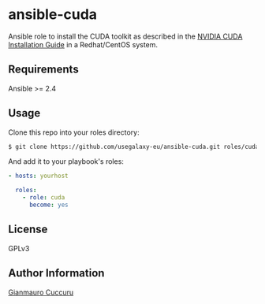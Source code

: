 ansible-cuda
=======

Ansible role to install the CUDA toolkit as described in the [NVIDIA CUDA Installation Guide](https://docs.nvidia.com/cuda/cuda-installation-guide-linux/index.html#abstract) in a Redhat/CentOS system.

Requirements
------------
Ansible >= 2.4



Usage
-----
Clone this repo into your roles directory:

```bash
$ git clone https://github.com/usegalaxy-eu/ansible-cuda.git roles/cuda
```

And add it to your playbook's roles:

```yaml
- hosts: yourhost

  roles:
    - role: cuda
      become: yes
```
      
License
-------

GPLv3

Author Information
------------------

[Gianmauro Cuccuru](https://github.com/gmauro)
